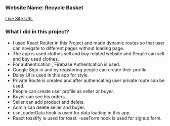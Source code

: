 ### Website Name: Recycle Basket

[Live Site URL](https://recycle-basket.web.app/)

### What I did in this project?

- I used React Router in this Project and made dynamic routes so that user can navigate to different pages without loading page.
- The app is used clothes sell and buy related website and People can sell and buy used clothes.
- For authentication , Firebase Authentcation is used.
- Google Sign in and by registering people can create their profile.
- Daisy UI is used in this app for style.
- Private Route is created and after authencating user private route can be used.
- People can create user profile as seller or buyer.
- Buyer can see his orders.
- Seller can add product and delete.
- Admin can delete seller and buyer.
- useLoaderData hook is used for data loading in this app.
- React toastify is used for toast.
-useForm hook is used for signup form.
